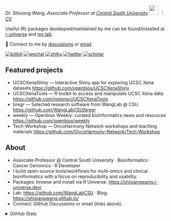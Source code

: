 
<p><em>Dr. Shixiang Wang, Associate Professor at <a href="https://en.csu.edu.cn/">Central South University</a> <img src="https://media.giphy.com/media/WUlplcMpOCEmTGBtBW/giphy.gif" width="30">  ｜ <a href="https://faculty.csu.edu.cn/wangshixiang">CV</a>
</em></p>

Useful (R) packages developed/maintained by me can be found/installed at [r-universe](https://shixiangwang.r-universe.dev/) and [my lab](https://github.com/WangLabCSU).

💬 Connect to me by
[discussions](https://github.com/ShixiangWang/self-study/discussions) or [email](mailto:shixiang1994wang@gmail.com). 

[![bilibili](https://img.shields.io/badge/王诗翔-B站-yellow)](https://space.bilibili.com/11553374) [![wechat](https://img.shields.io/badge/王诗翔-微信公众号-important)](https://shixiangwang.github.io/home/logo/qrcode.jpg) [![zhihu](https://img.shields.io/badge/王诗翔-知乎-blue)](https://www.zhihu.com/people/shixiangwang) [![twitter](https://img.shields.io/badge/WangShxiang-twitter-ff69b4)](https://twitter.com/WangShxiang) [![scholar](https://img.shields.io/badge/ShixiangWang-Scholar-00ffff)](https://scholar.google.com/citations?user=FvNp0NkAAAAJ) 

## Featured projects
- UCSCXenaShiny — Interactive Shiny app for exploring UCSC Xena datasets  https://github.com/openbiox/UCSCXenaShiny
- UCSCXenaTools — R toolkit to access and manipulate UCSC Xena data  https://github.com/ropensci/UCSCXenaTools
- bregr — Selected research software from WangLab @ CSU  https://github.com/WangLabCSU/bregr
- weekly — Openbiox Weekly: curated bioinformatics news and resources  https://github.com/openbiox/weekly
- Tech-Workshop — OncoHarmony Network workshops and teaching materials  https://github.com/OncoHarmony-Network/Tech-Workshop

## About
- Associate Professor @ Central South University · Bioinformatics · Cancer Genomics · R Developer
- I build open-source tools/workflows for multi-omics and clinical bioinformatics with a focus on reproducibility and usability.
- Packages: browse and install via R Universe: https://shixiangwang.r-universe.dev/
- Lab: https://github.com/WangLabCSU · Blog: https://shixiangwang.github.io/
- Connect: GitHub Discussions or email (links above).

<details>
 
<summary>GitHub Stats</summary>


<!--START_SECTION:waka-->
**🐱 My GitHub Data** 

> 📦 5.0 MB Used in GitHub's Storage 
 > 
> 🏆 866 Contributions in the Year 2025
 > 
> 🚫 Not Opted to Hire
 > 
> 📜 100 Public Repositories 
 > 
> 🔑 30 Private Repositories 
 > 
**I'm an Early 🐤** 

```text
🌞 Morning                2939 commits        ████░░░░░░░░░░░░░░░░░░░░░   17.23 % 
🌆 Daytime                7201 commits        ███████████░░░░░░░░░░░░░░   42.20 % 
🌃 Evening                5655 commits        ████████░░░░░░░░░░░░░░░░░   33.14 % 
🌙 Night                  1267 commits        ██░░░░░░░░░░░░░░░░░░░░░░░   07.43 % 
```
📅 **I'm Most Productive on Tuesday** 

```text
Monday                   2536 commits        ████░░░░░░░░░░░░░░░░░░░░░   14.86 % 
Tuesday                  3022 commits        ████░░░░░░░░░░░░░░░░░░░░░   17.71 % 
Wednesday                2722 commits        ████░░░░░░░░░░░░░░░░░░░░░   15.95 % 
Thursday                 2925 commits        ████░░░░░░░░░░░░░░░░░░░░░   17.14 % 
Friday                   2514 commits        ████░░░░░░░░░░░░░░░░░░░░░   14.73 % 
Saturday                 1432 commits        ██░░░░░░░░░░░░░░░░░░░░░░░   08.39 % 
Sunday                   1911 commits        ███░░░░░░░░░░░░░░░░░░░░░░   11.20 % 
```


**I Mostly Code in R** 

```text
R                        87 repos            █████████████░░░░░░░░░░░░   53.37 % 
HTML                     25 repos            ████░░░░░░░░░░░░░░░░░░░░░   15.34 % 
Python                   7 repos             █░░░░░░░░░░░░░░░░░░░░░░░░   04.29 % 
SCSS                     4 repos             █░░░░░░░░░░░░░░░░░░░░░░░░   02.45 % 
Lua                      1 repo              ░░░░░░░░░░░░░░░░░░░░░░░░░   00.61 % 
```




 Last Updated on 05/09/2025 18:53:27 UTC
<!--END_SECTION:waka-->

> These Readme stats are generated using github action [awesome-readme-stats](https://github.com/anmol098/waka-readme-stats)

-----

**NOTE: Top languages does not indicate my skill level or anything like that. It is just a metric of which languages have been hosted by me on GitHub based on the usage across repositories.**

</details>

